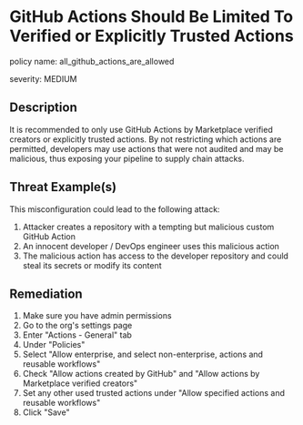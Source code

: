 # GitHub Actions Should Be Limited To Verified or Explicitly Trusted Actions

policy name: all_github_actions_are_allowed

severity: MEDIUM

## Description

It is recommended to only use GitHub Actions by Marketplace verified creators
or explicitly trusted actions. By not restricting which actions are permitted,
developers may use actions that were not audited and may be malicious, thus
exposing your pipeline to supply chain attacks.

## Threat Example(s)

This misconfiguration could lead to the following attack:

1. Attacker creates a repository with a tempting but malicious custom GitHub
Action
2. An innocent developer / DevOps engineer uses this malicious action
3. The malicious action has access to the developer repository and could steal
its secrets or modify its content

## Remediation

1. Make sure you have admin permissions
2. Go to the org's settings page
3. Enter "Actions - General" tab
4. Under "Policies"
5. Select "Allow enterprise, and select non-enterprise, actions and reusable
workflows"
6. Check "Allow actions created by GitHub" and "Allow actions by Marketplace
verified creators"
7. Set any other used trusted actions under "Allow specified actions and reusable
workflows"
8. Click "Save"
